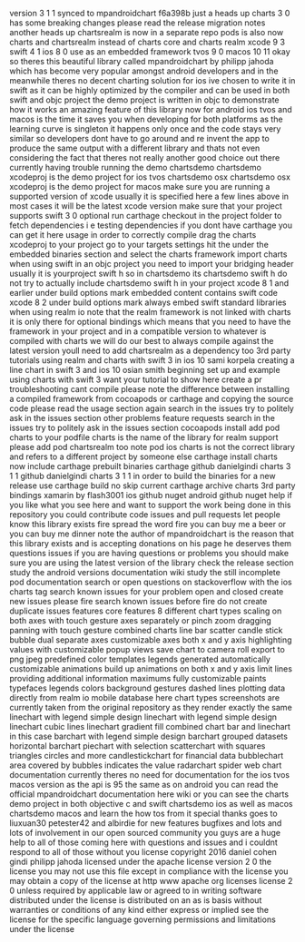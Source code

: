 version 3 1 1 synced to mpandroidchart f6a398b just a heads up charts 3 0 has some breaking changes please read the release migration notes another heads up chartsrealm is now in a separate repo pods is also now charts and chartsrealm instead of charts core and charts realm xcode 9 3 swift 4 1 ios 8 0 use as an embedded framework tvos 9 0 macos 10 11 okay so theres this beautiful library called mpandroidchart by philipp jahoda which has become very popular amongst android developers and in the meanwhile theres no decent charting solution for ios ive chosen to write it in swift as it can be highly optimized by the compiler and can be used in both swift and objc project the demo project is written in objc to demonstrate how it works an amazing feature of this library now for android ios tvos and macos is the time it saves you when developing for both platforms as the learning curve is singleton it happens only once and the code stays very similar so developers dont have to go around and re invent the app to produce the same output with a different library and thats not even considering the fact that theres not really another good choice out there currently having trouble running the demo chartsdemo chartsdemo xcodeproj is the demo project for ios tvos chartsdemo osx chartsdemo osx xcodeproj is the demo project for macos make sure you are running a supported version of xcode usually it is specified here a few lines above in most cases it will be the latest xcode version make sure that your project supports swift 3 0 optional run carthage checkout in the project folder to fetch dependencies i e testing dependencies if you dont have carthage you can get it here usage in order to correctly compile drag the charts xcodeproj to your project go to your targets settings hit the under the embedded binaries section and select the charts framework import charts when using swift in an objc project you need to import your bridging header usually it is yourproject swift h so in chartsdemo its chartsdemo swift h do not try to actually include chartsdemo swift h in your project xcode 8 1 and earlier under build options mark embedded content contains swift code xcode 8 2 under build options mark always embed swift standard libraries when using realm io note that the realm framework is not linked with charts it is only there for optional bindings which means that you need to have the framework in your project and in a compatible version to whatever is compiled with charts we will do our best to always compile against the latest version youll need to add chartsrealm as a dependency too 3rd party tutorials using realm and charts with swift 3 in ios 10 sami korpela creating a line chart in swift 3 and ios 10 osian smith beginning set up and example using charts with swift 3 want your tutorial to show here create a pr troubleshooting cant compile please note the difference between installing a compiled framework from cocoapods or carthage and copying the source code please read the usage section again search in the issues try to politely ask in the issues section other problems feature requests search in the issues try to politely ask in the issues section cocoapods install add pod charts to your podfile charts is the name of the library for realm support please add pod chartsrealm too note pod ios charts is not the correct library and refers to a different project by someone else carthage install charts now include carthage prebuilt binaries carthage github danielgindi charts 3 1 1 github danielgindi charts 3 1 1 in order to build the binaries for a new release use carthage build no skip current carthage archive charts 3rd party bindings xamarin by flash3001 ios github nuget android github nuget help if you like what you see here and want to support the work being done in this repository you could contribute code issues and pull requests let people know this library exists fire spread the word fire you can buy me a beer or you can buy me dinner note the author of mpandroidchart is the reason that this library exists and is accepting donations on his page he deserves them questions issues if you are having questions or problems you should make sure you are using the latest version of the library check the release section study the android versions documentation wiki study the still incomplete pod documentation search or open questions on stackoverflow with the ios charts tag search known issues for your problem open and closed create new issues please fire search known issues before fire do not create duplicate issues features core features 8 different chart types scaling on both axes with touch gesture axes separately or pinch zoom dragging panning with touch gesture combined charts line bar scatter candle stick bubble dual separate axes customizable axes both x and y axis highlighting values with customizable popup views save chart to camera roll export to png jpeg predefined color templates legends generated automatically customizable animations build up animations on both x and y axis limit lines providing additional information maximums fully customizable paints typefaces legends colors background gestures dashed lines plotting data directly from realm io mobile database here chart types screenshots are currently taken from the original repository as they render exactly the same linechart with legend simple design linechart with legend simple design linechart cubic lines linechart gradient fill combined chart bar and linechart in this case barchart with legend simple design barchart grouped datasets horizontal barchart piechart with selection scatterchart with squares triangles circles and more candlestickchart for financial data bubblechart area covered by bubbles indicates the value radarchart spider web chart documentation currently theres no need for documentation for the ios tvos macos version as the api is 95 the same as on android you can read the official mpandroidchart documentation here wiki or you can see the charts demo project in both objective c and swift chartsdemo ios as well as macos chartsdemo macos and learn the how tos from it special thanks goes to liuxuan30 petester42 and albirdie for new features bugfixes and lots and lots of involvement in our open sourced community you guys are a huge help to all of those coming here with questions and issues and i couldnt respond to all of those without you license copyright 2016 daniel cohen gindi philipp jahoda licensed under the apache license version 2 0 the license you may not use this file except in compliance with the license you may obtain a copy of the license at http www apache org licenses license 2 0 unless required by applicable law or agreed to in writing software distributed under the license is distributed on an as is basis without warranties or conditions of any kind either express or implied see the license for the specific language governing permissions and limitations under the license